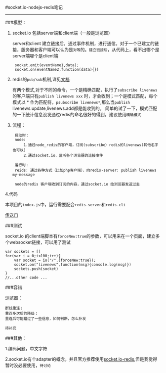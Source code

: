 #socket.io-nodejs-redis笔记

------
###模型：

1. socket.io 包括server端和client端（一般是浏览器）

	server和client 建立链接后，通过事件机制，进行通信。对于一个已建立的链接，服务器和客户端可以认为是`对等`的。`建立链接后`，从代码上，看不出哪个是server端哪个是client端
	
		socket.emit(eventName1,data);
		socket.on(eventName2,function(data){})
		
2. redis的`pub/sub`机制,详见[文档](http://redis.io/topics/pubsub)

	有两个模式,对于不同的命令，一个是精确匹配，执行了`subscribe livenews` 的客户端只有`publish livenews xxx` 时，才会收到；一个是模式匹配，每个模式以 * 作为匹配符，`psubscribe livenews*`,那么当`publish` livenews.update,livenews.add都是能收到的。
	简单的试了一下，模式匹配的一下统计信息没发通过redis的命名很好的得到。建议使用`精确模式`
	
3. 流程：

		启动时：
		node:
			1.通过node_redis的客户端，订阅(subscribe）redis的livenews(其他名字也可以)
			2.通过socket.io，监听各个浏览器的连接事件
			
		运行时：
		reids: 通过各种方式（比如php客户端），向redis-server: publish livenews my-message
		
		node的redis 客户端收到订阅的内容，通过socket.io 给浏览器发送过去
		
		
4.代码

本项目的`index.js`中，运行需要配合`redis-server`和`redis-cli`

[传送门](https://github.com/jzlxiaohei/socket-io-reids-example/blob/master/index.js)

###测试

socket.io 的client端脚本有`forceNew:true`的参数，可以用来在一个页面，建立多个websocket链接，可以用了测试
	
	var sockets = []
	for(var i = 0;i<100;i++){
		var socket = io("/",{forceNew:true});
		socket.on("livenews",function(msg){console.log(msg)})
		sockets.push(socket)
	}
	//...other code ...


###容错

浏览器： 
	
	断线重连；
	重连多次后的降级；
	重连后可能错过了一些信息，如何判断，怎么补发
	
`待补充`


###其他：

1.编码问题，中文字符

2.socket.io有个adapter的概念，并且官方推荐使用[socket.io-redis](https://github.com/automattic/socket.io-redis),但是我觉得暂时没必要使用，`待讨论`


	


